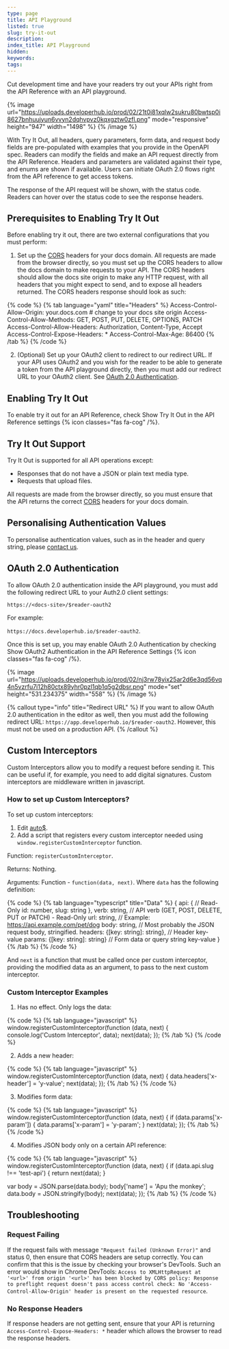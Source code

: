 ```yaml
---
type: page
title: API Playground
listed: true
slug: try-it-out
description: 
index_title: API Playground
hidden: 
keywords: 
tags: 
---
```


Cut development time and have your readers try out your APIs right from the API Reference with an API playground.

{% image url="https://uploads.developerhub.io/prod/02/21t0i81xqlw2sukru80bwtsp0i8627bnhuujyun6vvyn2dqhvpvz0kqxgztw0zfl.png" mode="responsive" height="947" width="1498" %}
{% /image %}

With Try It Out, all headers, query parameters, form data, and request body fields are pre-populated with examples that you provide in the OpenAPI spec. Readers can modify the fields and make an API request directly from the API Reference. Headers and parameters are validated against their type, and enums are shown if available. Users can initiate OAuth 2.0 flows right from the API reference to get access tokens.

The response of the API request will be shown, with the status code. Readers can hover over the status code to see the response headers. 

## Prerequisites to Enabling Try It Out

Before enabling try it out, there are two external configurations that you must perform:

1. Set up the [CORS](https://developer.mozilla.org/en-US/docs/Web/HTTP/CORS) headers for your docs domain. All requests are made from the browser directly, so you must set up the CORS headers to allow the docs domain to make requests to your API. The CORS headers should allow the docs site origin to make any HTTP request, with all headers that you might expect to send, and to expose all headers returned. The CORS headers response should look as such:

{% code %}
{% tab language="yaml" title="Headers" %}
Access-Control-Allow-Origin: your.docs.com # change to your docs site origin
Access-Control-Allow-Methods: GET, POST, PUT, DELETE, OPTIONS, PATCH
Access-Control-Allow-Headers: Authorization, Content-Type, Accept
Access-Control-Expose-Headers: *
Access-Control-Max-Age: 86400
{% /tab %}
{% /code %}

2. (Optional) Set up your OAuth2 client to redirect to our redirect URL. If your API uses OAuth2 and you wish for the reader to be able to generate a token from the API playground directly, then you must add our redirect URL to your OAuth2 client. See [OAuth 2.0 Authentication](/support-center/try-it-out#oauth-20-authentication).

## Enabling Try It Out

To enable try it out for an API Reference, check Show Try It Out in the API Reference settings {% icon classes="fas fa-cog" /%}.

## Try It Out Support

Try It Out is supported for all API operations except:

- Responses that do not have a JSON or plain text media type.
- Requests that upload files.

All requests are made from the browser directly, so you must ensure that the API returns the correct [CORS](https://developer.mozilla.org/en-US/docs/Web/HTTP/CORS) headers for your docs domain.

## Personalising Authentication Values

To personalise authentication values, such as in the header and query string, please [contact us](/support-center/contact-us).

## OAuth 2.0 Authentication

To allow OAuth 2.0 authentication inside the API playground, you must add the following redirect URL to your Auth2.0 client settings:

`https://<docs-site>/$reader-oauth2` 

For example:

`https://docs.developerhub.io/$reader-oauth2`.

Once this is set up, you may enable OAuth 2.0 Authentication by checking Show OAuth2 Authentication in the API Reference Settings {% icon classes="fas fa-cog" /%}.

{% image url="https://uploads.developerhub.io/prod/02/nj3rw78yix25ar2d6e3qd56vq4n5vzrfu7i12h80ctx89yhr0pzl1qb1q5g2dbsr.png" mode="set" height="531.234375" width="558" %}
{% /image %}

{% callout type="info" title="Redirect URL" %}
If you want to allow OAuth 2.0 authentication in the editor as well, then you must add the following redirect URL: `https://app.developerhub.io/$reader-oauth2`. However, this must not be used on a production API.
{% /callout %}

## Custom Interceptors

Custom Interceptors allow you to modify a request before sending it. This can be useful if, for example, you need to add digital signatures. Custom interceptors are middleware written in javascript.

### How to set up Custom Interceptors?

To set up custom interceptors:

1. Edit [auto$](/support-center/custom-javascript).
2. Add a script that registers every custom interceptor needed using `window.registerCustomInterceptor` function.

Function: `registerCustomInterceptor`.

Returns: Nothing.

Arguments: Function - `function(data, next)`. Where `data` has the following definition:

{% code %}
{% tab language="typescript" title="Data" %}
{
  api: { // Read-Only
    id: number,
    slug: string
  },
  verb: string, // API verb (GET, POST, DELETE, PUT or PATCH) - Read-Only
  url: string, // Example: https://api.example.com/pet/dog
  body: string, // Most probably the JSON request body, stringified.
  headers: {[key: string]: string}, // Header key-value
  params: {[key: string]: string}  // Form data or query string key-value
}
{% /tab %}
{% /code %}

And `next` is a function that must be called once per custom interceptor, providing the modified data as an argument, to pass to the next custom interceptor.

### Custom Interceptor Examples

1. Has no effect. Only logs the data:

{% code %}
{% tab language="javascript" %}
window.registerCustomInterceptor(function (data, next) {
  console.log('Custom Interceptor', data);
  next(data);
});
{% /tab %}
{% /code %}

2. Adds a new header:

{% code %}
{% tab language="javascript" %}
window.registerCustomInterceptor(function (data, next) {
  data.headers['x-header'] = 'y-value';
  next(data);
});
{% /tab %}
{% /code %}

3. Modifies form data:

{% code %}
{% tab language="javascript" %}
window.registerCustomInterceptor(function (data, next) {
  if (data.params['x-param']) {
  	data.params['x-param'] = 'y-param';
  }
  next(data);
});
{% /tab %}
{% /code %}

4. Modifies JSON body only on a certain API reference:

{% code %}
{% tab language="javascript" %}
window.registerCustomInterceptor(function (data, next) {
  if (data.api.slug !== 'test-api') {
    return next(data);
  }
  
  var body = JSON.parse(data.body);
  body['name'] = 'Apu the monkey';
  data.body = JSON.stringify(body);
  next(data);
});
{% /tab %}
{% /code %}

## Troubleshooting

### Request Failing

If the request fails with message `"Request failed (Unknown Error)"` and status 0, then ensure that CORS headers are setup correctly. You can confirm that this is the issue by checking your browser's DevTools. Such an error would show in Chrome DevTools: `Access to XMLHttpRequest at '<url>' from origin '<url>' has been blocked by CORS policy: Response to preflight request doesn't pass access control check: No 'Access-Control-Allow-Origin' header is present on the requested resource`.

### No Response Headers

If response headers are not getting sent, ensure that your API is returning `Access-Control-Expose-Headers: *` header which allows the browser to read the response headers.